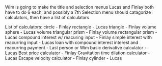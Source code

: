 Wim is going to make the title and selection menus
Lucas and Finlay both have to do 6 each, and possibly a 7th
Selection menu should catagorize calculators, then have a list of calculators

List of calculators:
    circle - Finlay
    rectangle - Lucas
    triangle - Finlay
    volume sphere - Lucas
    volume triangular prism - Finlay
    volume rectangular prism - Lucas
    compound interest w/ reacuring input - Finlay
    simple interest with reacurring input - Lucas
    loan with compound interest interest and reacurring payment - Last person or Wim
    basic derivative calculator - Lucas
    Best price calculator - Finlay
    Gravitation time dilation calculator - Lucas
    Escape velocity calculator - Finlay
    cylinder - Lucas

    
